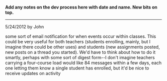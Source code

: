**Add any notes on the dev process here with date and name.  New bits on top.**

***

5/24/2012 by John

some sort of email notification for when events occur within classes. This could be very useful for both teachers (students enrolling, mainly, but I imagine there could be other uses) and students (new assignments posted, new posts on a thread you started). We'd have to think about how to do it smartly, perhaps with some sort of digest form--I don't imagine teachers carrying a four-course load would like 84 messages within a few days, each one letting them know a single student has enrolled, but it'd be nice to receive updates on activity